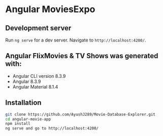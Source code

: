 # Angular MoviesExpo

## Development server

Run `ng serve` for a dev server. Navigate to `http://localhost:4200/`.

## Angular  FlixMovies & TV Shows was generated with:

- Angular CLI version 8.3.9
- Angular 8.3.9
- Angular Material 8.1.4

## Installation

```bash
git clone https://github.com/AyushJ289/Movie-Database-Explorer.git
cd angular-movie-app
npm install
ng serve and go to http://localhost:4200/
```
